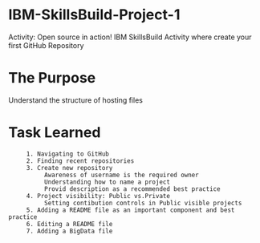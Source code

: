 # IBM-SkillsBuild-Project-1
Activity: Open source in action! IBM SkillsBuild Activity where create your first GitHub Repository


# The Purpose
 Understand the structure of hosting files

 # Task Learned
 
         1. Navigating to GitHub
         2. Finding recent repositories
         3. Create new repository
              Awareness of username is the required owner
              Understanding how to name a project
              Provid description as a recommended best practice
         4. Project visibility: Public vs.Private
              Setting contibution controls in Public visible projects
         5. Adding a README file as an important component and best practice
         6. Editing a README file
         7. Adding a BigData file
